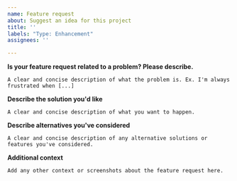 ```yaml
---
name: Feature request
about: Suggest an idea for this project
title: ''
labels: "Type: Enhancement"
assignees: ''

---
```


**Is your feature request related to a problem? Please describe.**
```
A clear and concise description of what the problem is. Ex. I'm always frustrated when [...]
```

**Describe the solution you'd like**
```
A clear and concise description of what you want to happen.
```

**Describe alternatives you've considered**
```
A clear and concise description of any alternative solutions or features you've considered.
```

**Additional context**
```
Add any other context or screenshots about the feature request here.
```
